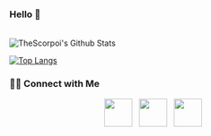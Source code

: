 ### Hello 👋

<br>
<img align="center" src="https://github-readme-stats.vercel.app/api?username=TheScorpoi&include_all_commits=true&count_private=true&show_icons=true&line_height=20&title_color=7A7ADB&icon_color=2234AE&text_color=D3D3D3&bg_color=0,000000,130F40" alt="TheScorpoi's Github Stats">
</br>

[![Top Langs](https://github-readme-stats.vercel.app/api/top-langs/?username=TheScorpoi&include_all_commits=true&count_private=true&layout=compact&text_color=daf7dc&bg_color=0,000000,130F40)](https://github.com/TheScorpoi/github-readme-stats)


<h3> 🤝🏻 Connect with Me </h3>

<p align="center">
&nbsp; <a href="https://twitter.com/thescorpoi" target="_blank" rel="noopener noreferrer"><img src="https://img.icons8.com/plasticine/100/000000/twitter.png" width="50" /></a>   
&nbsp; <a href="https://www.linkedin.com/in/pedro-sobral-622555113/" target="_blank" rel="noopener noreferrer"><img src="https://img.icons8.com/plasticine/100/000000/linkedin.png" width="50" /></a>
&nbsp; <a href="mailto:sobral@ua.pt" target="_blank" rel="noopener noreferrer"><img src="https://img.icons8.com/plasticine/100/000000/gmail.png"  width="50" /></a>
</p>
